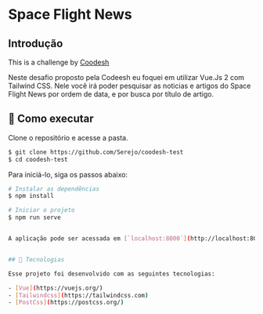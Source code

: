 # Space Flight News

## Introdução

This is a challenge by [Coodesh](https://coodesh.com/)

Neste desafio proposto pela Codeesh eu foquei em utilizar Vue.Js 2 com Tailwind CSS. Nele você irá poder pesquisar as noticias e artigos do Space Flight News por ordem de data, e por busca por título de artigo.

## 🚀 Como executar

Clone o repositório e acesse a pasta.

```bash
$ git clone https://github.com/Serejo/coodesh-test
$ cd coodesh-test
```

Para iniciá-lo, siga os passos abaixo:

```bash
# Instalar as dependências
$ npm install

# Iniciar o projeto
$ npm run serve


A aplicação pode ser acessada em [`localhost:8000`](http://localhost:8000).


## 🧪 Tecnologias

Esse projeto foi desenvolvido com as seguintes tecnologias:

- [Vue](https://vuejs.org/)
- [Tailwindcss](https://tailwindcss.com)
- [PostCss](https://postcss.org/)



```
